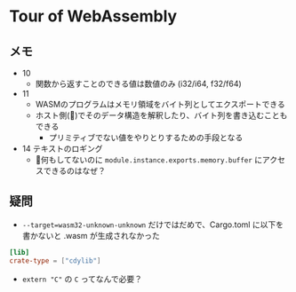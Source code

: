 Tour of WebAssembly
===================

## メモ

- 10
  - 関数から返すことのできる値は数値のみ (i32/i64, f32/f64)
- 11
  - WASMのプログラムはメモリ領域をバイト列としてエクスポートできる
  - ホスト側(🤔)でそのデータ構造を解釈したり、バイト列を書き込むこともできる
    - プリミティブでない値をやりとりするための手段となる
- 14 テキストのロギング
  - 🤔何もしてないのに `module.instance.exports.memory.buffer` にアクセスできるのはなぜ？

## 疑問

- `--target=wasm32-unknown-unknown` だけではだめで、Cargo.toml に以下を書かないと .wasm が生成されなかった

```toml
[lib]
crate-type = ["cdylib"]
```

- `extern "C"` の `C` ってなんで必要？
